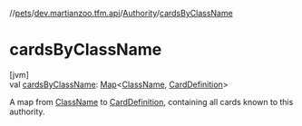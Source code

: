 //[pets](../../../index.md)/[dev.martianzoo.tfm.api](../index.md)/[Authority](index.md)/[cardsByClassName](cards-by-class-name.md)

# cardsByClassName

[jvm]\
val [cardsByClassName](cards-by-class-name.md): [Map](https://kotlinlang.org/api/latest/jvm/stdlib/kotlin.collections/-map/index.html)&lt;[ClassName](../../dev.martianzoo.tfm.pets.ast/-class-name/index.md), [CardDefinition](../../dev.martianzoo.tfm.data/-card-definition/index.md)&gt;

A map from [ClassName](../../dev.martianzoo.tfm.pets.ast/-class-name/index.md) to [CardDefinition](../../dev.martianzoo.tfm.data/-card-definition/index.md), containing all cards known to this authority.

